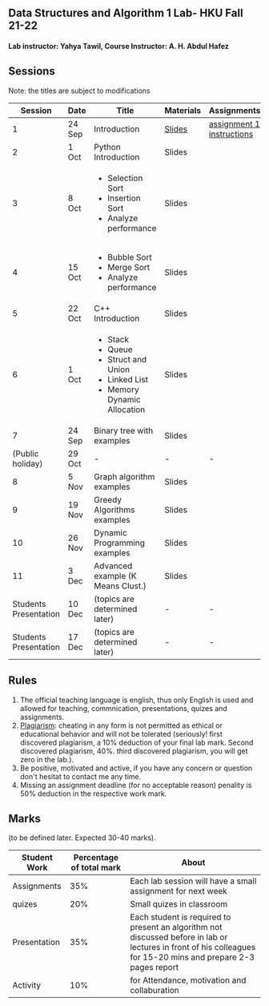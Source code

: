 ## Data Structures and Algorithm 1 Lab- HKU Fall 21-22 
#### Lab instructor: Yahya Tawil, Course Instructor: A. H. Abdul Hafez 

## Sessions 

Note: the titles are subject to modifications 

| Session  | Date | Title | Materials | Assignments |
| ------------- | ------------- | ------------- | ------------- | ------------- |
| 1  | 24 Sep  | Introduction  | [Slides](slides/lab1)  | [assignment 1 instructions](https://github.com/yahyatawil/HKU-21-22-Data-Structures-Algorithm/wiki/Assignment-1-(introduction)) |
| 2  | 1 Oct  | Python Introduction  | Slides  |   |
| 3  | 8 Oct  | <ul><li> Selection Sort</li><li>Insertion Sort</li><li>Analyze performance</li></ul>  | Slides  |   |
| 4  | 15 Oct  | <ul><li> Bubble Sort</li><li>Merge Sort</li><li>Analyze performance</li></ul> | Slides  |   |
| 5  | 22 Oct  | C++ Introduction  | Slides  |   |
| 6  | 1 Oct  | <ul><li>Stack</li><li>Queue</li><li>Struct and Union</li><li>Linked List</li><li>Memory Dynamic Allocation</li></ul>  | Slides  |   |
| 7  | 24 Sep  | Binary tree with examples  | Slides  |   |
| (Public holiday)  | 29 Oct   | -  | -  | -  |
| 8  | 5 Nov  | Graph algorithm examples  | Slides  |   |
| 9  | 19 Nov  |  Greedy Algorithms examples |  Slides |   |
| 10  | 26 Nov  | Dynamic Programming examples  | Slides  |   |
| 11  | 3 Dec  | Advanced example (K Means Clust.)  | Slides  |   |
| Students Presentation  | 10 Dec  | (topics are determined later)  | -  | -  |
| Students Presentation  | 17 Dec  | (topics are determined later) | -  | -  |

## Rules

1. The official teaching language is english, thus only English is used and allowed for teaching, commnication, presentations, quizes and assignments.
2. [Plagiarism](https://www.hcii.cmu.edu/academics/plagiarism-policy): cheating in any form is not permitted as ethical or educational behavior and will not be tolerated (seriously! first discovered plagiarism, a 10% deduction of your final lab mark. Second discovered plagiarism, 40%. third discovered plagiarism, you will get zero in the lab.). 
3. Be positive, motivated and active, if you have any concern or question don't hesitat to contact me any time. 
4. Missing an assignment deadline (for no acceptable reason) penality is 50% deduction in the respective work mark. 

## Marks

(to be defined later. Expected 30-40 marks).

| Student Work  | Percentage of total mark | About |
| ------------- | ------------- | -------------  |
|Assignments |35%|Each lab session will have a small assignment for next week|
|quizes|20%|Small quizes in classroom|
|Presentation|35%|Each student is required to present an algorithm not discussed before in lab or lectures in front of his colleagues for 15-20 mins and prepare 2-3 pages report|
|Activity|10%|for Attendance, motivation and collaburation|
